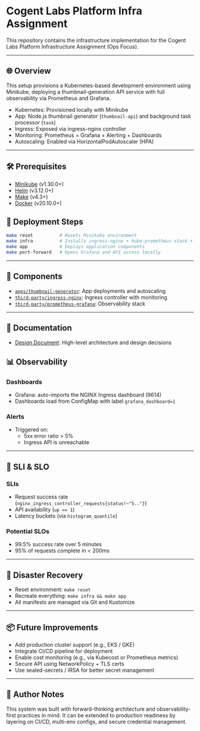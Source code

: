 # Cogent Labs Platform Infra Assignment

This repository contains the infrastructure implementation for the Cogent Labs Platform Infrastructure Assignment (Ops Focus).

---

## 🌐 Overview

This setup provisions a Kubernetes-based development environment using Minikube, deploying a thumbnail-generation API service with full observability via Prometheus and Grafana.

- Kubernetes: Provisioned locally with Minikube
- App: Node.js thumbnail generator (`thumbnail-api`) and background task processor (`task`)
- Ingress: Exposed via ingress-nginx controller
- Monitoring: Prometheus + Grafana + Alerting + Dashboards
- Autoscaling: Enabled via HorizontalPodAutoscaler (HPA)

---

## 🛠️ Prerequisites
- [Minikube](https://minikube.sigs.k8s.io/docs/start/) (v1.30.0+)
- [Helm](https://helm.sh/docs/intro/install/) (v3.12.0+)
- [Make](https://www.gnu.org/software/make/) (v4.3+)
- [Docker](https://docs.docker.com/get-docker/) (v20.10.0+)


## 🚀 Deployment Steps

```bash
make reset          # Resets Minikube environment
make infra          # Installs ingress-nginx + kube-prometheus-stack + monitoring
make app            # Deploys application components
make port-forward   # Opens Grafana and API access locally
```

---

## 🔧 Components

- [`apps/thumbnail-generator`](./apps/thumbnail-generator/README.md): App deployments and autoscaling
- [`third-party/ingress-nginx`](./third-party/ingress-nginx/README.md): Ingress controller with monitoring
- [`third-party/prometheus-grafana`](./third-party/prometheus-grafana/README.md): Observability stack

---

## 📜 Documentation
- [Design Document](./design-related/platform-design.md): High-level architecture and design decisions

## 📊 Observability

### Dashboards
- Grafana: auto-imports the NGINX Ingress dashboard (9614)
- Dashboards load from ConfigMap with label `grafana_dashboard=1`

### Alerts
- Triggered on:
  - 5xx error ratio > 5%
  - Ingress API is unreachable

---

## 🧪 SLI & SLO

### SLIs
- Request success rate (`nginx_ingress_controller_requests{status!~"5.."}`)
- API availability (`up == 1`)
- Latency buckets (via `histogram_quantile`)

### Potential SLOs
- 99.5% success rate over 5 minutes
- 95% of requests complete in < 200ms

---

## 🔁 Disaster Recovery

- Reset environment: `make reset`
- Recreate everything: `make infra && make app`
- All manifests are managed via Git and Kustomize

---

## 📦 Future Improvements

- Add production cluster support (e.g., EKS / GKE)
- Integrate CI/CD pipeline for deployment
- Enable cost monitoring (e.g., via Kubecost or Prometheus metrics)
- Secure API using NetworkPolicy + TLS certs
- Use sealed-secrets / IRSA for better secret management

---

## 👷 Author Notes

This system was built with forward-thinking architecture and observability-first practices in mind. It can be extended to production readiness by layering on CI/CD, multi-env configs, and secure credential management.
